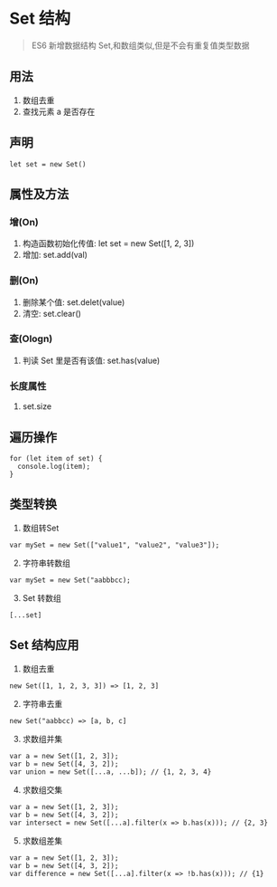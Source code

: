 
# Set 结构
> ES6 新增数据结构 Set,和数组类似,但是不会有重复值类型数据

## 用法
1. 数组去重
2. 查找元素 a 是否存在

## 声明

```
let set = new Set()
```

## 属性及方法
### 增(On)
1. 构造函数初始化传值: let set = new Set([1, 2, 3])
2. 增加: set.add(val)

### 删(On)
1. 删除某个值: set.delet(value)
2. 清空: set.clear()

### 查(Ologn)
1. 判读 Set 里是否有该值: set.has(value) 

### 长度属性
1. set.size

## 遍历操作

```
for (let item of set) {
  console.log(item);
}
```

## 类型转换
1. 数组转Set

```
var mySet = new Set(["value1", "value2", "value3"]);
```

2. 字符串转数组

```
var mySet = new Set("aabbbcc);
```

3. Set 转数组

```
[...set]
```

## Set 结构应用

1. 数组去重

```
new Set([1, 1, 2, 3, 3]) => [1, 2, 3]
```

2. 字符串去重

```
new Set("aabbcc) => [a, b, c]
```

3. 求数组并集

```
var a = new Set([1, 2, 3]);
var b = new Set([4, 3, 2]);
var union = new Set([...a, ...b]); // {1, 2, 3, 4}
```

4. 求数组交集

```
var a = new Set([1, 2, 3]);
var b = new Set([4, 3, 2]);
var intersect = new Set([...a].filter(x => b.has(x))); // {2, 3}
```

5. 求数组差集

```
var a = new Set([1, 2, 3]);
var b = new Set([4, 3, 2]);
var difference = new Set([...a].filter(x => !b.has(x))); // {1}
```